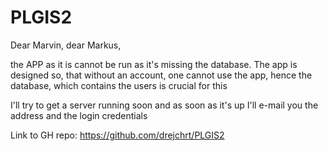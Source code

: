 # PLGIS2

Dear Marvin, dear Markus,

the APP as it is cannot be run as it's missing the database. The app is designed so, that without an account, one cannot
use the app, hence the database, which contains the users is crucial for this

I'll try to get a server running soon and as soon as it's up I'll e-mail you the address and the login credentials

Link to GH repo: https://github.com/drejchrt/PLGIS2


